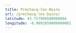 ```yaml
---
title: Préchacq-les-Bains
url: /prechacq-les-bains/
latitude: 43.757996500000004
longitude: -0.9092859000000001
---
```

